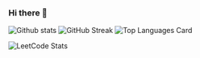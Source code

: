### Hi there 👋

<!--
**rocklouis055/rocklouis055** is a ✨ _special_ ✨ repository because its `README.md` (this file) appears on your GitHub profile.

Here are some ideas to get you started:

- 🔭 I’m currently working on ...
- 🌱 I’m currently learning ...
- 👯 I’m looking to collaborate on ...
- 🤔 I’m looking for help with ...
- 💬 Ask me about ...
- 📫 How to reach me: ...
- 😄 Pronouns: ...
- ⚡ Fun fact: ...
-->
![Github stats](https://github-readme-stats.vercel.app/api?username=Rocklouis055&theme=radical&show_icons=true&count_private=true) 
![GitHub Streak](https://github-readme-streak-stats.herokuapp.com/?user=Rocklouis055&theme=radical)
![Top Languages Card](https://github-readme-stats.vercel.app/api/top-langs/?username=Rocklouis055&layout=compact)

![LeetCode Stats](https://leetcard.jacoblin.cool/rocklouis055?theme=dark&font=Maven%20Pro&ext=activity)
